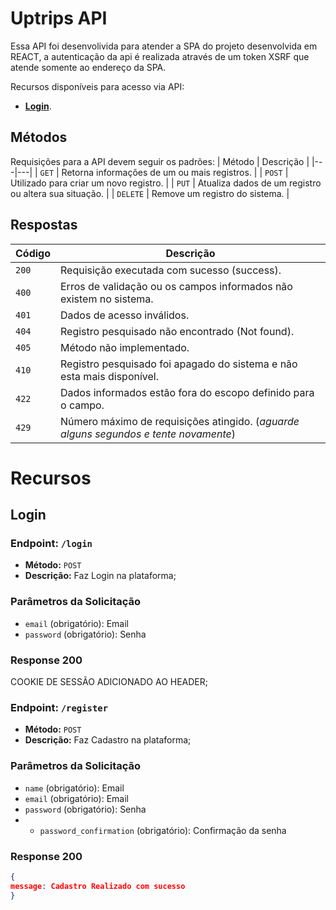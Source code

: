 # Uptrips API

Essa API foi desenvolivida para atender a SPA do projeto desenvolvida em REACT, a autenticação da api é realizada através de um token XSRF que atende somente ao endereço da SPA.

Recursos disponíveis para acesso via API:
* [**Login**](#Recursos/Login).


## Métodos
Requisições para a API devem seguir os padrões:
| Método | Descrição |
|---|---|
| `GET` | Retorna informações de um ou mais registros. |
| `POST` | Utilizado para criar um novo registro. |
| `PUT` | Atualiza dados de um registro ou altera sua situação. |
| `DELETE` | Remove um registro do sistema. |


## Respostas

| Código | Descrição |
|---|---|
| `200` | Requisição executada com sucesso (success).|
| `400` | Erros de validação ou os campos informados não existem no sistema.|
| `401` | Dados de acesso inválidos.|
| `404` | Registro pesquisado não encontrado (Not found).|
| `405` | Método não implementado.|
| `410` | Registro pesquisado foi apagado do sistema e não esta mais disponível.|
| `422` | Dados informados estão fora do escopo definido para o campo.|
| `429` | Número máximo de requisições atingido. (*aguarde alguns segundos e tente novamente*)|

# Recursos

## Login

### Endpoint: `/login`

- **Método:** `POST`
- **Descrição:** Faz Login na plataforma;

### Parâmetros da Solicitação

- `email` (obrigatório): Email
- `password` (obrigatório): Senha

### Response 200

COOKIE DE SESSÃO ADICIONADO AO HEADER;

### Endpoint: `/register`

- **Método:** `POST`
- **Descrição:** Faz Cadastro na plataforma;

### Parâmetros da Solicitação

- `name` (obrigatório): Email
- `email` (obrigatório): Email
- `password` (obrigatório): Senha
- - `password_confirmation` (obrigatório): Confirmação da senha

### Response 200

```json
{
message: Cadastro Realizado com sucesso
}
```






